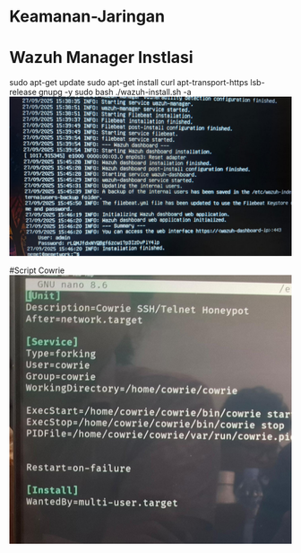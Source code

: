 # Keamanan-Jaringan

# Wazuh Manager Instlasi
sudo apt-get update
sudo apt-get install curl apt-transport-https lsb-release gnupg -y
sudo bash ./wazuh-install.sh -a
![Hasil :](./Instalasi%20Wazuh%20Manager.jpg)


#Script Cowrie
![Hasil :](./Script_Cowrie.jpg)
